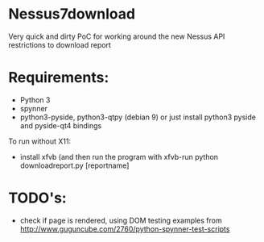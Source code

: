 # Nessus7download
Very quick and dirty PoC for working around the new Nessus API restrictions to download report 

# Requirements:
- Python 3
- spynner
- python3-pyside, python3-qtpy (debian 9) or just install python3 pyside and pyside-qt4 bindings

To run without X11:
- install xfvb (and then run the program with xfvb-run python downloadreport.py [reportname]


# TODO's: 
- check if page is rendered, using DOM testing examples from http://www.guguncube.com/2760/python-spynner-test-scripts
